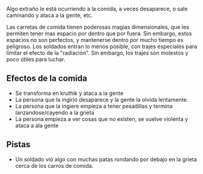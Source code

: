 
Algo extraño le está ocurriendo a la comida, a veces desaparece, o sale caminando y ataca a la gente, etc.

Las carretas de comida tienen poderosas magias dimensionales, que les permiten tener mas espacio por dentro que por fuera. Sin embargo, estos espacios no son perfectos, y mantenerse dentro por mucho tiempo es peligroso. Los soldados entran lo menos posible, con trajes especiales para limitar el efecto de la "radiación". Sin embargo, los trajes son molestos y poco útiles para luchar.
## Efectos de la comida
- Se transforma en kruthik y ataca a la gente
- La persona que la ingirió desaparece y la gente la olvida lentamente.
- La persona que la ingiere empieza a tener pesadillas y termina lanzandose/cayendo a la grieta
- La persona empieza a ver cosas que no existen, se vuelve violenta y ataca a ala gente

## Pistas
- Un soldado vió algo con muchas patas rondando por debajo en la grieta cerca de los carros de comida.
